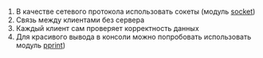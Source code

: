 ﻿1. В качестве сетевого протокола использовать сокеты (модуль [socket](https://docs.python.org/3/library/socket.html))
2. Связь между клиентами без сервера
3. Каждый клиент сам проверяет корректность данных
4. Для красивого вывода в консоли можно попробовать использовать модуль [pprint](https://docs.python.org/3/library/pprint.html))
